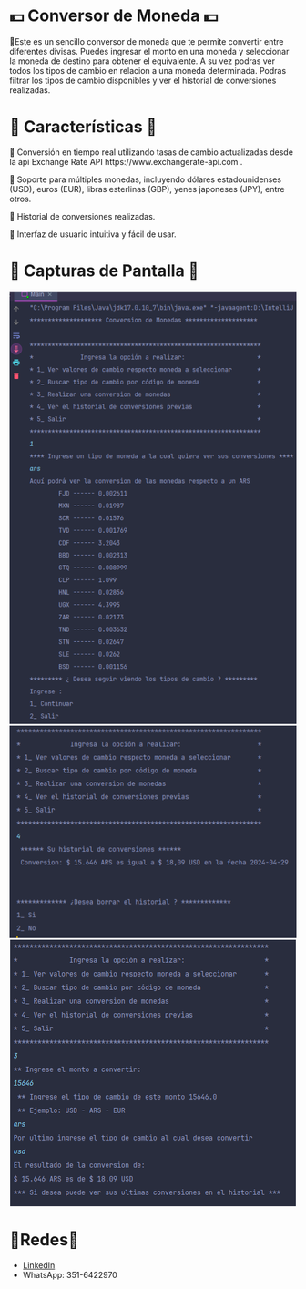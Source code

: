 # 💵 Conversor de Moneda 💵
<p>
  🚀Este es un sencillo conversor de moneda que te permite convertir entre diferentes divisas.
  Puedes ingresar el monto en una moneda y seleccionar la moneda de destino para obtener el equivalente.
  A su vez podras ver todos los tipos de cambio en relacion a una moneda determinada.
  Podras filtrar los tipos de cambio disponibles y ver el historial de conversiones realizadas.
</p>

# 📄 Características 📄
<p>
📌 Conversión en tiempo real utilizando tasas de cambio actualizadas desde la api Exchange Rate API https://www.exchangerate-api.com .
</p>
<p>
📌 Soporte para múltiples monedas, incluyendo dólares estadounidenses (USD), euros (EUR), libras esterlinas (GBP), yenes japoneses (JPY), entre otros.
</p>
<p>
📌 Historial de conversiones realizadas.
</p>
<p>
📌 Interfaz de usuario intuitiva y fácil de usar.
</p>

# 📸 Capturas de Pantalla 📸
<p align="center">
  <img src= "src/images/captureOne.png">
  <img src= "src/images/captureTwo.png">
  <img src= "src/images/captureThree.png">
</p>

# :iphone:Redes:iphone:
- [LinkedIn](https://www.linkedin.com/in/mauricio-mores-b3898817b/)
- WhatsApp: 351-6422970
